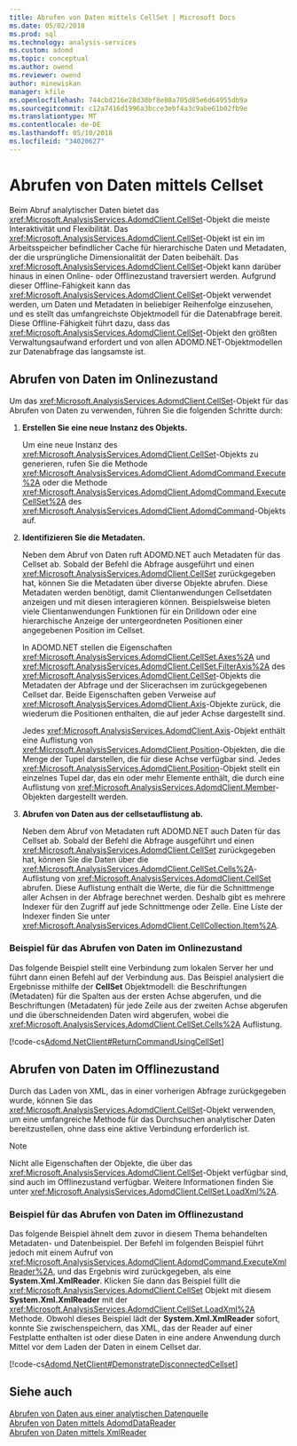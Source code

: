```yaml
---
title: Abrufen von Daten mittels CellSet | Microsoft Docs
ms.date: 05/02/2018
ms.prod: sql
ms.technology: analysis-services
ms.custom: adomd
ms.topic: conceptual
ms.author: owend
ms.reviewer: owend
author: minewiskan
manager: kfile
ms.openlocfilehash: 744cbd216e28d30bf8e80a705d85e6d64955db9a
ms.sourcegitcommit: c12a7416d1996a3bcce3ebf4a3c9abe61b02fb9e
ms.translationtype: MT
ms.contentlocale: de-DE
ms.lasthandoff: 05/10/2018
ms.locfileid: "34020627"
---
```

# <a name="retrieving-data-using-the-cellset"></a>Abrufen von Daten mittels Cellset
  Beim Abruf analytischer Daten bietet das <xref:Microsoft.AnalysisServices.AdomdClient.CellSet>-Objekt die meiste Interaktivität und Flexibilität. Das <xref:Microsoft.AnalysisServices.AdomdClient.CellSet>-Objekt ist ein im Arbeitsspeicher befindlicher Cache für hierarchische Daten und Metadaten, der die ursprüngliche Dimensionalität der Daten beibehält. Das <xref:Microsoft.AnalysisServices.AdomdClient.CellSet>-Objekt kann darüber hinaus in einen Online- oder Offlinezustand traversiert werden. Aufgrund dieser Offline-Fähigkeit kann das <xref:Microsoft.AnalysisServices.AdomdClient.CellSet>-Objekt verwendet werden, um Daten und Metadaten in beliebiger Reihenfolge einzusehen, und es stellt das umfangreichste Objektmodell für die Datenabfrage bereit. Diese Offline-Fähigkeit führt dazu, dass das <xref:Microsoft.AnalysisServices.AdomdClient.CellSet>-Objekt den größten Verwaltungsaufwand erfordert und von allen ADOMD.NET-Objektmodellen zur Datenabfrage das langsamste ist.  
  
## <a name="retrieving-data-in-a-connected-state"></a>Abrufen von Daten im Onlinezustand  
 Um das <xref:Microsoft.AnalysisServices.AdomdClient.CellSet>-Objekt für das Abrufen von Daten zu verwenden, führen Sie die folgenden Schritte durch:  
  
1.  **Erstellen Sie eine neue Instanz des Objekts.**  
  
     Um eine neue Instanz des <xref:Microsoft.AnalysisServices.AdomdClient.CellSet>-Objekts zu generieren, rufen Sie die Methode <xref:Microsoft.AnalysisServices.AdomdClient.AdomdCommand.Execute%2A> oder die Methode <xref:Microsoft.AnalysisServices.AdomdClient.AdomdCommand.ExecuteCellSet%2A> des <xref:Microsoft.AnalysisServices.AdomdClient.AdomdCommand>-Objekts auf.  
  
2.  **Identifizieren Sie die Metadaten.**  
  
     Neben dem Abruf von Daten ruft ADOMD.NET auch Metadaten für das Cellset ab. Sobald der Befehl die Abfrage ausgeführt und einen <xref:Microsoft.AnalysisServices.AdomdClient.CellSet> zurückgegeben hat, können Sie die Metadaten über diverse Objekte abrufen. Diese Metadaten werden benötigt, damit Clientanwendungen Cellsetdaten anzeigen und mit diesen interagieren können. Beispielsweise bieten viele Clientanwendungen Funktionen für ein Drilldown oder eine hierarchische Anzeige der untergeordneten Positionen einer angegebenen Position im Cellset.  
  
     In ADOMD.NET stellen die Eigenschaften <xref:Microsoft.AnalysisServices.AdomdClient.CellSet.Axes%2A> und <xref:Microsoft.AnalysisServices.AdomdClient.CellSet.FilterAxis%2A> des <xref:Microsoft.AnalysisServices.AdomdClient.CellSet>-Objekts die Metadaten der Abfrage und der Slicerachsen im zurückgegebenen Cellset dar. Beide Eigenschaften geben Verweise auf <xref:Microsoft.AnalysisServices.AdomdClient.Axis>-Objekte zurück, die wiederum die Positionen enthalten, die auf jeder Achse dargestellt sind.  
  
     Jedes <xref:Microsoft.AnalysisServices.AdomdClient.Axis>-Objekt enthält eine Auflistung von <xref:Microsoft.AnalysisServices.AdomdClient.Position>-Objekten, die die Menge der Tupel darstellen, die für diese Achse verfügbar sind. Jedes <xref:Microsoft.AnalysisServices.AdomdClient.Position>-Objekt stellt ein einzelnes Tupel dar, das ein oder mehr Elemente enthält, die durch eine Auflistung von <xref:Microsoft.AnalysisServices.AdomdClient.Member>-Objekten dargestellt werden.  
  
3.  **Abrufen von Daten aus der cellsetauflistung ab.**  
  
     Neben dem Abruf von Metadaten ruft ADOMD.NET auch Daten für das Cellset ab. Sobald der Befehl die Abfrage ausgeführt und einen <xref:Microsoft.AnalysisServices.AdomdClient.CellSet> zurückgegeben hat, können Sie die Daten über die <xref:Microsoft.AnalysisServices.AdomdClient.CellSet.Cells%2A>-Auflistung von <xref:Microsoft.AnalysisServices.AdomdClient.CellSet> abrufen. Diese Auflistung enthält die Werte, die für die Schnittmenge aller Achsen in der Abfrage berechnet werden. Deshalb gibt es mehrere Indexer für den Zugriff auf jede Schnittmenge oder Zelle. Eine Liste der Indexer finden Sie unter <xref:Microsoft.AnalysisServices.AdomdClient.CellCollection.Item%2A>.  
  
### <a name="example-of-retrieving-data-in-a-connected-state"></a>Beispiel für das Abrufen von Daten im Onlinezustand  
 Das folgende Beispiel stellt eine Verbindung zum lokalen Server her und führt dann einen Befehl auf der Verbindung aus. Das Beispiel analysiert die Ergebnisse mithilfe der **CellSet** Objektmodell: die Beschriftungen (Metadaten) für die Spalten aus der ersten Achse abgerufen, und die Beschriftungen (Metadaten) für jede Zeile aus der zweiten Achse abgerufen und die überschneidenden Daten wird abgerufen, wobei die <xref:Microsoft.AnalysisServices.AdomdClient.CellSet.Cells%2A> Auflistung.  
  
 [!code-cs[Adomd.NetClient#ReturnCommandUsingCellSet](../../analysis-services/multidimensional-models-adomd-net-client/codesnippet/csharp/retrieving-data-using-th_0_1.cs)]  
  
## <a name="retrieving-data-in-a-disconnected-state"></a>Abrufen von Daten im Offlinezustand  
 Durch das Laden von XML, das in einer vorherigen Abfrage zurückgegeben wurde, können Sie das <xref:Microsoft.AnalysisServices.AdomdClient.CellSet>-Objekt verwenden, um eine umfangreiche Methode für das Durchsuchen analytischer Daten bereitzustellen, ohne dass eine aktive Verbindung erforderlich ist.  
  
> [!NOTE]  
>  Nicht alle Eigenschaften der Objekte, die über das <xref:Microsoft.AnalysisServices.AdomdClient.CellSet>-Objekt verfügbar sind, sind auch im Offlinezustand verfügbar. Weitere Informationen finden Sie unter <xref:Microsoft.AnalysisServices.AdomdClient.CellSet.LoadXml%2A>.  
  
### <a name="example-of-retrieving-data-in-a-disconnected-state"></a>Beispiel für das Abrufen von Daten im Offlinezustand  
 Das folgende Beispiel ähnelt dem zuvor in diesem Thema behandelten Metadaten- und Datenbeispiel. Der Befehl im folgenden Beispiel führt jedoch mit einem Aufruf von <xref:Microsoft.AnalysisServices.AdomdClient.AdomdCommand.ExecuteXmlReader%2A>, und das Ergebnis wird zurückgegeben, als eine **System.Xml.XmlReader**. Klicken Sie dann das Beispiel füllt die <xref:Microsoft.AnalysisServices.AdomdClient.CellSet> Objekt mit diesem **System.Xml.XmlReader** mit der <xref:Microsoft.AnalysisServices.AdomdClient.CellSet.LoadXml%2A> Methode. Obwohl dieses Beispiel lädt der **System.Xml.XmlReader** sofort, konnte Sie zwischenspeichern, das XML, das der Reader auf einer Festplatte enthalten ist oder diese Daten in eine andere Anwendung durch Mittel vor dem Laden der Daten in einem Cellset dar.  
  
 [!code-cs[Adomd.NetClient#DemonstrateDisconnectedCellset](../../analysis-services/multidimensional-models-adomd-net-client/codesnippet/csharp/retrieving-data-using-th_0_2.cs)]  
  
## <a name="see-also"></a>Siehe auch  
 [Abrufen von Daten aus einer analytischen Datenquelle](../../analysis-services/multidimensional-models-adomd-net-client/retrieving-data-from-an-analytical-data-source.md)   
 [Abrufen von Daten mittels AdomdDataReader](../../analysis-services/multidimensional-models-adomd-net-client/retrieving-data-using-the-adomddatareader.md)   
 [Abrufen von Daten mittels XmlReader](../../analysis-services/multidimensional-models-adomd-net-client/retrieving-data-using-the-xmlreader.md)  
  
  

